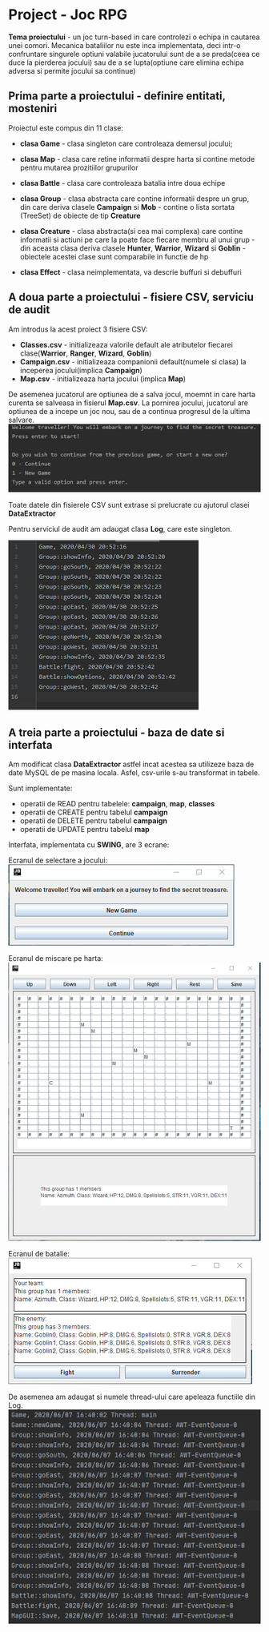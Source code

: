# Project - Joc RPG

**Tema proiectului** - un joc turn-based in care controlezi o echipa in cautarea unei comori. Mecanica bataliilor nu este inca implementata,
deci intr-o confruntare singurele optiuni valabile jucatorului sunt de a se preda(ceea ce duce la pierderea jocului) sau de a se lupta(optiune care elimina echipa adversa si permite jocului sa continue)
## Prima parte a proiectului - definire entitati, mosteniri

Proiectul este compus din 11 clase:
- **clasa Game** - clasa singleton care controleaza demersul jocului;

- **clasa Map** -  clasa care retine informatii despre harta si contine metode pentru mutarea prozitiilor grupurilor

- **clasa Battle** - clasa care controleaza batalia intre doua echipe

- **clasa Group** - clasa abstracta care contine informatii despre un grup, din care deriva clasele **Campaign** si **Mob**
                  - contine o lista sortata (TreeSet) de obiecte de tip **Creature**
                  
- **clasa Creature** - clasa abstracta(si cea mai complexa) care contine informatii si actiuni pe care la poate face fiecare membru al unui grup
                     - din aceasta clasa deriva clasele **Hunter**, **Warrior**, **Wizard** si **Goblin**
                     - obiectele acestei clase sunt comparabile in functie de hp
                     
- **clasa Effect** - clasa neimplementata, va descrie buffuri si debuffuri


## A doua parte a proiectului - fisiere CSV, serviciu de audit

Am introdus la acest proiect 3 fisiere CSV:
- **Classes.csv** - initializeaza valorile default ale atributelor fiecarei clase(**Warrior**, **Ranger**, **Wizard**, **Goblin**)
- **Campaign.csv** - initializeaza companionii default(numele si clasa) la inceperea jocului(implica **Campaign**)
- **Map.csv** - initializeaza harta jocului (implica **Map**)

De asemenea jucatorul are optiunea de a salva jocul, moemnt in care harta curenta se salveasa in fisierul **Map.csv**.
La pornirea jocului, jucatorul are optiunea de a incepe un joc nou, sau de a continua progresul de la ultima salvare.
![img](https://raw.githubusercontent.com/stefzah/Project-PAO/master/b6cedbcae28ec078f362383d358512d6.png)

Toate datele din fisierele CSV sunt extrase si prelucrate cu ajutorul clasei **DataExtractor**

Pentru serviciul de audit am adaugat clasa **Log**, care este singleton.

![img](https://raw.githubusercontent.com/stefzah/Project-PAO/master/d32fce1ec29ea46ac90d2d49e339c46f.png)

## A treia parte a proiectului - baza de date si interfata

Am modificat clasa **DataExtractor** astfel incat acestea sa utilizeze baza de date MySQL de pe masina locala. Asfel, csv-urile s-au transformat in tabele.

Sunt implementate: 
- operatii de READ pentru tabelele: **campaign**, **map**, **classes**
- operatii de CREATE pentru tabelul **campaign**
- operatii de DELETE pentru tabelul **campaign**
- operatii de UPDATE pentru tabelul **map**

Interfata, implementata cu **SWING**, are 3 ecrane:

Ecranul de selectare a jocului:
![img](https://github.com/stefzah/Project-PAO/blob/master/2a6119b9d08e323c1e8c05e3a8f8e04f.png)

Ecranul de miscare pe harta:
![img](https://github.com/stefzah/Project-PAO/blob/master/2592b31254a749fb327b31233552cd7e.png)

Ecranul de batalie:
![img](https://github.com/stefzah/Project-PAO/blob/master/0ac16720c235623e7921e59edd00d065.png)

De asemenea am adaugat si numele thread-ului care apeleaza functiile din Log.
![img](https://github.com/stefzah/Project-PAO/blob/master/a183dfbdbc17595779f72fd1328029aa.png)






